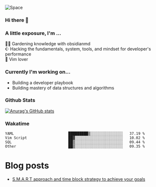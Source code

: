 ![Space](https://user-images.githubusercontent.com/92326584/189933989-90d9322d-7fb6-4d6f-aaa1-9c67c9ba1ad8.jpeg)

### Hi there 👋
### A little exposure, I'm ...


👩‍🌾 Gardening knowledge with obsidianmd <br/>
☪ Hacking the fundamentals, system, tools, and mindset for developer's performance <br/>
🎠 Vim lover <br/>

<!--
**bitethecode/bitethecode** is a ✨ _special_ ✨ repository because its `README.md` (this file) appears on your GitHub profile.

Here are some ideas to get you started:

- 🔭 I’m currently working on ...
- 🌱 I’m currently learning ...
- 👯 I’m looking to collaborate on ...
- 🤔 I’m looking for help with ...
- 💬 Ask me about ...
- 📫 How to reach me: ...
- 😄 Pronouns: ...
- ⚡ Fun fact: ...
-->

### Currently I'm working on... 
- Building a developer playbook
- Building mastery of data structures and algorithms

### Github Stats
[![Anurag's GitHub stats](https://github-readme-stats.vercel.app/api?username=bitethecode&count_private=true&showing_icons=true)](https://github.com/anuraghazra/github-readme-stats)

### Wakatime
<!--START_SECTION:waka-->

```text
YAML                         █████████▒░░░░░░░░░░░░░░░   37.19 %
Vim Script                   ██▓░░░░░░░░░░░░░░░░░░░░░░   10.02 %
SQL                          ██▒░░░░░░░░░░░░░░░░░░░░░░   09.44 %
Other                        ██▒░░░░░░░░░░░░░░░░░░░░░░   09.35 %
```

<!--END_SECTION:waka-->

# Blog posts
<!-- BLOG-POST-LIST:START -->
- [S.M.A.R.T approach and time block strategy to achieve your goals](https://www.bitethecode.io/home/smart-approach-and-time-block-strategy-to-achieve-your-goals)
<!-- BLOG-POST-LIST:END -->
